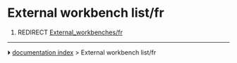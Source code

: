 # External workbench list/fr
1.  REDIRECT [External_workbenches/fr](External_workbenches/fr.md)



---
⏵ [documentation index](../README.md) > External workbench list/fr
